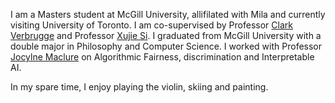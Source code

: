I am a Masters student at McGill University, allifilated with Mila and currently visiting University of Toronto. I am co-supervised by Professor [Clark Verbrugge](https://www.sable.mcgill.ca/~clump/) and Professor [Xujie Si](https://www.cs.toronto.edu/~six/). I graduated from McGill University with a double major in Philosophy and Computer Science. I worked with Professor [Jocylne Maclure](https://www.mcgill.ca/philosophy/jocelyn-maclure) on Algorithmic Fairness, discrimination and Interpretable AI.  

In my spare time, I enjoy playing the violin, skiing and painting. 